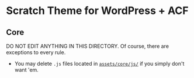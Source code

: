 # Scratch Theme for WordPress + ACF

## Core

DO NOT EDIT ANYTHING IN THIS DIRECTORY. Of course, there are exceptions to every rule.

- You may delete `.js` files located in [`assets/core/js/`](https://github.com/zackphilipps/scratch-theme/tree/master/assets/core/js) if you simply don't want 'em.
